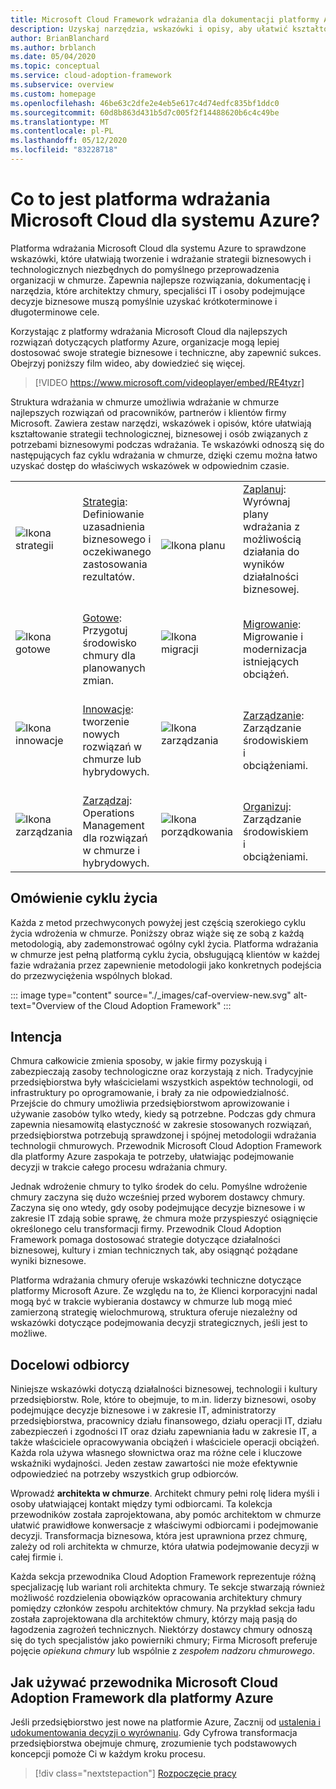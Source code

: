 ```yaml
---
title: Microsoft Cloud Framework wdrażania dla dokumentacji platformy Azure
description: Uzyskaj narzędzia, wskazówki i opisy, aby ułatwić kształtowanie strategii i uzyskać odpowiednie wyniki biznesowe we wszystkich fazach cyklu życia wdrożenia chmury.
author: BrianBlanchard
ms.author: brblanch
ms.date: 05/04/2020
ms.topic: conceptual
ms.service: cloud-adoption-framework
ms.subservice: overview
ms.custom: homepage
ms.openlocfilehash: 46be63c2dfe2e4eb5e617c4d74edfc835bf1ddc0
ms.sourcegitcommit: 60d8b863d431b5d7c005f2f14488620b6c4c49be
ms.translationtype: MT
ms.contentlocale: pl-PL
ms.lasthandoff: 05/12/2020
ms.locfileid: "83228718"
---
```

<!-- markdownlint-disable MD026 -->

# <a name="what-is-the-microsoft-cloud-adoption-framework-for-azure"></a>Co to jest platforma wdrażania Microsoft Cloud dla systemu Azure?

Platforma wdrażania Microsoft Cloud dla systemu Azure to sprawdzone wskazówki, które ułatwiają tworzenie i wdrażanie strategii biznesowych i technologicznych niezbędnych do pomyślnego przeprowadzenia organizacji w chmurze. Zapewnia najlepsze rozwiązania, dokumentację i narzędzia, które architektzy chmury, specjaliści IT i osoby podejmujące decyzje biznesowe muszą pomyślnie uzyskać krótkoterminowe i długoterminowe cele.

Korzystając z platformy wdrażania Microsoft Cloud dla najlepszych rozwiązań dotyczących platformy Azure, organizacje mogą lepiej dostosować swoje strategie biznesowe i techniczne, aby zapewnić sukces. Obejrzyj poniższy film wideo, aby dowiedzieć się więcej.

<!-- markdownlint-disable MD034 -->

> [!VIDEO https://www.microsoft.com/videoplayer/embed/RE4tyzr]

<!-- markdownlint-enable MD034 -->

Struktura wdrażania w chmurze umożliwia wdrażanie w chmurze najlepszych rozwiązań od pracowników, partnerów i klientów firmy Microsoft. Zawiera zestaw narzędzi, wskazówek i opisów, które ułatwiają kształtowanie strategii technologicznej, biznesowej i osób związanych z potrzebami biznesowymi podczas wdrażania. Te wskazówki odnoszą się do następujących faz cyklu wdrażania w chmurze, dzięki czemu można łatwo uzyskać dostęp do właściwych wskazówek w odpowiednim czasie.

<!-- markdownlint-disable MD033 -->

|                                                    |                                                                                                                          |                                                |                                                                                                              |  |  |  |  |
|----------------------------------------------------|--------------------------------------------------------------------------------------------------------------------------|------------------------------------------------|--------------------------------------------------------------------------------------------------------------|--|--|--|--|
| ![Ikona strategii](./_images/icons/strategy.png) | [Strategia](./strategy/index.md): Definiowanie uzasadnienia biznesowego i oczekiwanego zastosowania rezultatów.  | <br>![Ikona planu](./_images/icons/plan.png)  | [Zaplanuj](./plan/index.md): Wyrównaj plany wdrażania z możliwością działania do wyników działalności biznesowej. |  |  |  |  |
| ![Ikona gotowe](./_images/icons/ready.png)        | <br>[Gotowe](./ready/index.md): Przygotuj środowisko chmury dla planowanych zmian. | ![Ikona migracji](./_images/icons/adopt.png)     | <br>[Migrowanie](./migrate/index.md): Migrowanie i modernizacja istniejących obciążeń.             |  |  |  |  |
| ![Ikona innowacje](./_images/icons/innovate.png)        | <br>[Innowacje](./innovate/index.md): tworzenie nowych rozwiązań w chmurze lub hybrydowych. | ![Ikona zarządzania](./_images/icons/govern.png)     | <br>[Zarządzanie](./govern/index.md): Zarządzanie środowiskiem i obciążeniami.             |  |  |  |  |
| ![Ikona zarządzania](./_images/icons/manage.png) | <br>[Zarządzaj](./manage/index.md): Operations Management dla rozwiązań w chmurze i hybrydowych. | ![Ikona porządkowania](./_images/icons/organize.png)     | <br>[Organizuj](./organize/index.md): Zarządzanie środowiskiem i obciążeniami.             |  |  |  |  |

## <a name="understand-the-lifecycle"></a>Omówienie cyklu życia

Każda z metod przechwyconych powyżej jest częścią szerokiego cyklu życia wdrożenia w chmurze. Poniższy obraz wiąże się ze sobą z każdą metodologią, aby zademonstrować ogólny cykl życia. Platforma wdrażania w chmurze jest pełną platformą cyklu życia, obsługującą klientów w każdej fazie wdrażania przez zapewnienie metodologii jako konkretnych podejścia do przezwyciężenia wspólnych blokad.

<!-- cSpell:ignore caf -->

::: image type="content" source="./_images/caf-overview-new.svg" alt-text="Overview of the Cloud Adoption Framework" :::

## <a name="intent"></a>Intencja

Chmura całkowicie zmienia sposoby, w jakie firmy pozyskują i zabezpieczają zasoby technologiczne oraz korzystają z nich. Tradycyjnie przedsiębiorstwa były właścicielami wszystkich aspektów technologii, od infrastruktury po oprogramowanie, i brały za nie odpowiedzialność. Przejście do chmury umożliwia przedsiębiorstwom aprowizowanie i używanie zasobów tylko wtedy, kiedy są potrzebne. Podczas gdy chmura zapewnia niesamowitą elastyczność w zakresie stosowanych rozwiązań, przedsiębiorstwa potrzebują sprawdzonej i spójnej metodologii wdrażania technologii chmurowych. Przewodnik Microsoft Cloud Adoption Framework dla platformy Azure zaspokaja te potrzeby, ułatwiając podejmowanie decyzji w trakcie całego procesu wdrażania chmury.

Jednak wdrożenie chmury to tylko środek do celu. Pomyślne wdrożenie chmury zaczyna się dużo wcześniej przed wyborem dostawcy chmury. Zaczyna się ono wtedy, gdy osoby podejmujące decyzje biznesowe i w zakresie IT zdają sobie sprawę, że chmura może przyspieszyć osiągnięcie określonego celu transformacji firmy. Przewodnik Cloud Adoption Framework pomaga dostosować strategie dotyczące działalności biznesowej, kultury i zmian technicznych tak, aby osiągnąć pożądane wyniki biznesowe.

Platforma wdrażania chmury oferuje wskazówki techniczne dotyczące platformy Microsoft Azure. Ze względu na to, że Klienci korporacyjni nadal mogą być w trakcie wybierania dostawcy w chmurze lub mogą mieć zamierzoną strategię wielochmurową, struktura oferuje niezależny od wskazówki dotyczące podejmowania decyzji strategicznych, jeśli jest to możliwe.

## <a name="intended-audience"></a>Docelowi odbiorcy

Niniejsze wskazówki dotyczą działalności biznesowej, technologii i kultury przedsiębiorstw. Role, które to obejmuje, to m.in. liderzy biznesowi, osoby podejmujące decyzje biznesowe i w zakresie IT, administratorzy przedsiębiorstwa, pracownicy działu finansowego, działu operacji IT, działu zabezpieczeń i zgodności IT oraz działu zapewniania ładu w zakresie IT, a także właściciele opracowywania obciążeń i właściciele operacji obciążeń. Każda rola używa własnego słownictwa oraz ma różne cele i kluczowe wskaźniki wydajności. Jeden zestaw zawartości nie może efektywnie odpowiedzieć na potrzeby wszystkich grup odbiorców.

Wprowadź **architekta w chmurze**. Architekt chmury pełni rolę lidera myśli i osoby ułatwiającej kontakt między tymi odbiorcami. Ta kolekcja przewodników została zaprojektowana, aby pomóc architektom w chmurze ułatwić prawidłowe konwersacje z właściwymi odbiorcami i podejmowanie decyzji. Transformacja biznesowa, która jest uprawniona przez chmurę, zależy od roli architekta w chmurze, która ułatwia podejmowanie decyzji w całej firmie i.

Każda sekcja przewodnika Cloud Adoption Framework reprezentuje różną specjalizację lub wariant roli architekta chmury. Te sekcje stwarzają również możliwość rozdzielenia obowiązków opracowania architektury chmury pomiędzy członków zespołu architektów chmury. Na przykład sekcja ładu została zaprojektowana dla architektów chmury, którzy mają pasją do łagodzenia zagrożeń technicznych. Niektórzy dostawcy chmury odnoszą się do tych specjalistów jako powierniki chmury; Firma Microsoft preferuje pojęcie _opiekuna chmury_ lub wspólnie z _zespołem nadzoru chmurowego_.

## <a name="how-to-use-the-microsoft-cloud-adoption-framework-for-azure"></a>Jak używać przewodnika Microsoft Cloud Adoption Framework dla platformy Azure

Jeśli przedsiębiorstwo jest nowe na platformie Azure, Zacznij od [ustalenia i udokumentowania decyzji o wyrównaniu](./get-started/cloud-concepts.md). Gdy Cyfrowa transformacja przedsiębiorstwa obejmuje chmurę, zrozumienie tych podstawowych koncepcji pomoże Ci w każdym kroku procesu.

<!-- docsTest:ignoreNextStep -->

> [!div class="nextstepaction"]
> [Rozpoczęcie pracy](./get-started/index.md)
